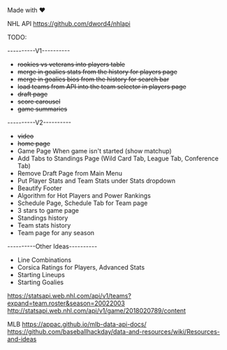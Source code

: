 Made with ❤️


NHL API
https://github.com/dword4/nhlapi

TODO:

----------V1----------

- ~~rookies vs veterans into players table~~
- ~~merge in goalies stats from the history for players page~~
- ~~merge in goalies bios from the history for search bar~~
- ~~load teams from API into the team selector in players page~~
- ~~draft page~~
- ~~score carousel~~
- ~~game summaries~~

----------V2----------

- ~~video~~
- ~~home page~~
- Game Page When game isn't started (show matchup)
- Add Tabs to Standings Page (Wild Card Tab, League Tab, Conference Tab)
- Remove Draft Page from Main Menu
- Put Player Stats and Team Stats under Stats dropdown
- Beautify Footer
- Algorithm for Hot Players and Power Rankings
- Schedule Page, Schedule Tab for Team page
- 3 stars to game page
- Standings history
- Team stats history
- Team page for any season


----------Other Ideas----------

- Line Combinations
- Corsica Ratings for Players, Advanced Stats
- Starting Lineups
- Starting Goalies

https://statsapi.web.nhl.com/api/v1/teams?expand=team.roster&season=20022003
http://statsapi.web.nhl.com/api/v1/game/2018020789/content


MLB
https://appac.github.io/mlb-data-api-docs/
https://github.com/baseballhackday/data-and-resources/wiki/Resources-and-ideas
